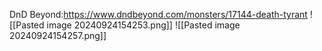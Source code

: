 DnD Beyond:https://www.dndbeyond.com/monsters/17144-death-tyrant
![[Pasted image 20240924154253.png]]
![[Pasted image 20240924154257.png]]